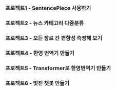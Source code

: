 ### 프로젝트1 - SentencePiece 사용하기
### 프로젝트2 - 뉴스 카테고리 다중분류
### 프로젝트3 - 모든 장르 간 편향성 측정해 보기
### 프로젝트4 - 한영 번역기 만들기
### 프로젝트5 - Transformer로 한영번역기 만들기
### 프로젝트6 - 멋진 챗봇 만들기
